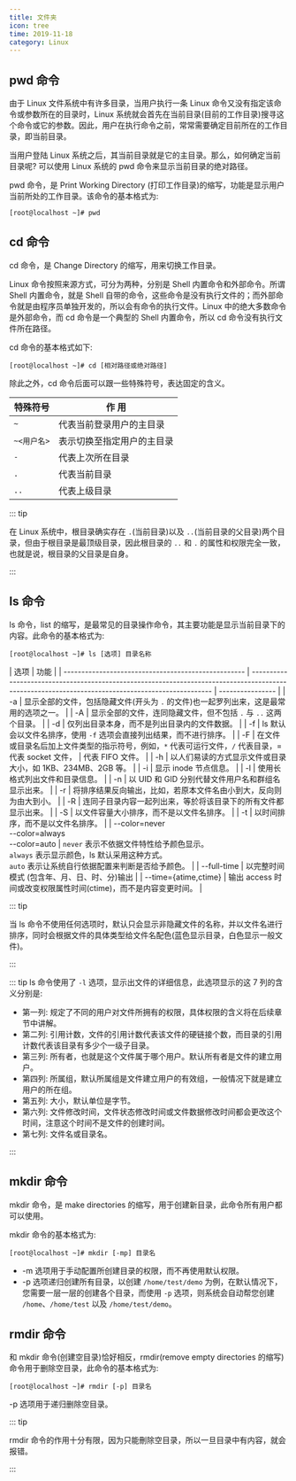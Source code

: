 ```yaml
---
title: 文件夹
icon: tree
time: 2019-11-18
category: Linux
---
```


## pwd 命令

由于 Linux 文件系统中有许多目录，当用户执行一条 Linux 命令又没有指定该命令或参数所在的目录时，Linux 系统就会首先在当前目录(目前的工作目录)搜寻这个命令或它的参数。因此，用户在执行命令之前，常常需要确定目前所在的工作目录，即当前目录。

当用户登陆 Linux 系统之后，其当前目录就是它的主目录。那么，如何确定当前目录呢? 可以使用 Linux 系统的 pwd 命令来显示当前目录的绝对路径。

pwd 命令，是 Print Working Directory (打印工作目录)的缩写，功能是显示用户当前所处的工作目录。该命令的基本格式为:

```shell-session
[root@localhost ~]# pwd
```

## cd 命令

cd 命令，是 Change Directory 的缩写，用来切换工作目录。

Linux 命令按照来源方式，可分为两种，分别是 Shell 内置命令和外部命令。所谓 Shell 内置命令，就是 Shell 自带的命令，这些命令是没有执行文件的；而外部命令就是由程序员单独开发的，所以会有命令的执行文件。Linux 中的绝大多数命令是外部命令，而 cd 命令是一个典型的 Shell 内置命令，所以 cd 命令没有执行文件所在路径。

cd 命令的基本格式如下:

```shell-session
[root@localhost ~]# cd [相对路径或绝对路径]
```

除此之外，cd 命令后面可以跟一些特殊符号，表达固定的含义。

| 特殊符号    | 作 用                      |
| ----------- | -------------------------- |
| `~`         | 代表当前登录用户的主目录   |
| `~<用户名>` | 表示切换至指定用户的主目录 |
| `-`         | 代表上次所在目录           |
| `.`         | 代表当前目录               |
| `..`        | 代表上级目录               |

::: tip

在 Linux 系统中，根目录确实存在 `.`(当前目录)以及 `..`(当前目录的父目录)两个目录，但由于根目录是最顶级目录，因此根目录的 `..` 和 `.` 的属性和权限完全一致，也就是说，根目录的父目录是自身。

:::

## ls 命令

ls 命令，list 的缩写，是最常见的目录操作命令，其主要功能是显示当前目录下的内容。此命令的基本格式为:

```shell-session
[root@localhost ~]# ls [选项] 目录名称
```

| 选项                                                | 功能                                                                                                                                              |
| --------------------------------------------------- | ------------------------------------------------------------------------------------------------------------------------------------------------- | ---------------- |
| -a                                                  | 显示全部的文件，包括隐藏文件(开头为 `.` 的文件)也一起罗列出来，这是最常用的选项之一。                                                             |
| -A                                                  | 显示全部的文件，连同隐藏文件，但不包括 `.` 与 `..` 这两个目录。                                                                                   |
| -d                                                  | 仅列出目录本身，而不是列出目录内的文件数据。                                                                                                      |
| -f                                                  | ls 默认会以文件名排序，使用 `-f` 选项会直接列出结果，而不进行排序。                                                                               |
| -F                                                  | 在文件或目录名后加上文件类型的指示符号，例如，`*` 代表可运行文件，`/` 代表目录，= 代表 socket 文件，                                              | 代表 FIFO 文件。 |
| -h                                                  | 以人们易读的方式显示文件或目录大小，如 1KB、234MB、2GB 等。                                                                                       |
| -i                                                  | 显示 inode 节点信息。                                                                                                                             |
| -l                                                  | 使用长格式列出文件和目录信息。                                                                                                                    |
| -n                                                  | 以 UID 和 GID 分别代替文件用户名和群组名显示出来。                                                                                                |
| -r                                                  | 将排序结果反向输出，比如，若原本文件名由小到大，反向则为由大到小。                                                                                |
| -R                                                  | 连同子目录内容一起列出来，等於将该目录下的所有文件都显示出来。                                                                                    |
| -S                                                  | 以文件容量大小排序，而不是以文件名排序。                                                                                                          |
| -t                                                  | 以时间排序，而不是以文件名排序。                                                                                                                  |
| --color=never<br />--color=always<br />--color=auto | `never` 表示不依据文件特性给予颜色显示。<br />`always` 表示显示颜色，ls 默认采用这种方式。<br />`auto` 表示让系统自行依据配置来判断是否给予颜色。 |
| --full-time                                         | 以完整时间模式 (包含年、月、日、时、分)输出                                                                                                       |
| --time={atime,ctime}                                | 输出 access 时间或改变权限属性时间(ctime)，而不是内容变更时间。                                                                                   |

::: tip

当 ls 命令不使用任何选项时，默认只会显示非隐藏文件的名称，并以文件名进行排序，同时会根据文件的具体类型给文件名配色(蓝色显示目录，白色显示一般文件)。

:::

::: tip
ls 命令使用了 `-l` 选项，显示出文件的详细信息，此选项显示的这 7 列的含义分别是:

- 第一列: 规定了不同的用户对文件所拥有的权限，具体权限的含义将在后续章节中讲解。
- 第二列: 引用计数，文件的引用计数代表该文件的硬链接个数，而目录的引用计数代表该目录有多少个一级子目录。
- 第三列: 所有者，也就是这个文件属于哪个用户。默认所有者是文件的建立用户。
- 第四列: 所属组，默认所属组是文件建立用户的有效组，一般情况下就是建立用户的所在组。
- 第五列: 大小，默认单位是字节。
- 第六列: 文件修改时间，文件状态修改时间或文件数据修改时间都会更改这个时间，注意这个时间不是文件的创建时间。
- 第七列: 文件名或目录名。

:::

## mkdir 命令

mkdir 命令，是 make directories 的缩写，用于创建新目录，此命令所有用户都可以使用。

mkdir 命令的基本格式为:

```shell-session
[root@localhost ~]# mkdir [-mp] 目录名
```

- -m 选项用于手动配置所创建目录的权限，而不再使用默认权限。
- -p 选项递归创建所有目录，以创建 `/home/test/demo` 为例，在默认情况下，您需要一层一层的创建各个目录，而使用 `-p` 选项，则系统会自动帮您创建 `/home`、`/home/test` 以及 `/home/test/demo`。

## rmdir 命令

和 mkdir 命令(创建空目录)恰好相反，rmdir(remove empty directories 的缩写)命令用于删除空目录，此命令的基本格式为:

```shell-session
[root@localhost ~]# rmdir [-p] 目录名
```

-p 选项用于递归删除空目录。

::: tip

rmdir 命令的作用十分有限，因为只能刪除空目录，所以一旦目录中有内容，就会报错。

:::
